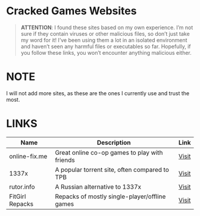 # Cracked Games Websites

> **ATTENTION**: I found these sites based on my own experience. I’m not sure if they contain viruses or other malicious files, so don’t just take my word for it! I’ve been using them a lot in an isolated environment and haven’t seen any harmful files or executables so far. Hopefully, if you follow these links, you won’t encounter anything malicious either.

# NOTE
I will not add more sites, as these are the ones I currently use and trust the most.

# LINKS
| Name            | Description                                   | Link                                     |
| --------------- | --------------------------------------------- | ---------------------------------------- |
| online-fix.me   | Great online co-op games to play with friends | [Visit](https://online-fix.me)           |
| 1337x           | A popular torrent site, often compared to TPB | [Visit](https://www.1337x.tw)            |
| rutor.info      | A Russian alternative to 1337x                | [Visit](https://rutor.info/)             |
| FitGirl Repacks | Repacks of mostly single-player/offline games | [Visit](https://fitgirl-repacks.site)    |
